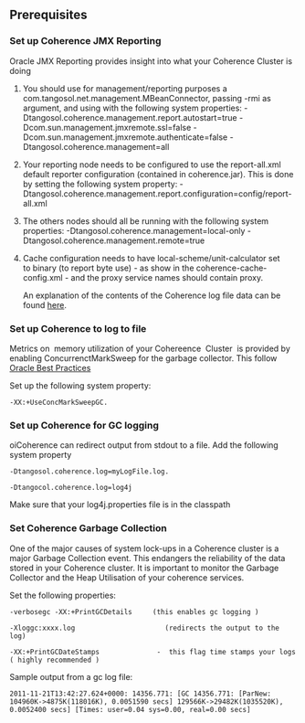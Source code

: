 ## Prerequisites

### Set up Coherence JMX Reporting 

Oracle JMX Reporting provides insight into what your Coherence Cluster is doing 

1. You should use for management/reporting purposes a com.tangosol.net.management.MBeanConnector, passing -rmi as argument, and using with the following system properties: -Dtangosol.coherence.management.report.autostart=true -Dcom.sun.management.jmxremote.ssl=false -Dcom.sun.management.jmxremote.authenticate=false -Dtangosol.coherence.management=all
2. Your reporting node needs to be configured to use the report-all.xml default reporter configuration (contained in coherence.jar). This is done by setting the following system property: -
	Dtangosol.coherence.management.report.configuration=config/report-all.xml
3. The others nodes should all be running with the following system properties: -Dtangosol.coherence.management=local-only -Dtangosol.coherence.management.remote=true
 
4. Cache configuration needs to have local-scheme/unit-calculator set to binary (to report byte use) - as show in the coherence-cache-config.xml - and the proxy service names should contain proxy.

	An explanation of the contents of the Coherence log file data can be found [here](http://coherence.oracle.com/display/COH35UG/Analyzing+Reporter+Content).

### Set up Coherence to log to file 
Metrics on  memory utilization of your Cohereence  Cluster  is provided by enabling ConcurrenctMarkSweep for the garbage collector. This follow [Oracle Best Practices](http://coherence.oracle.com/display/COH35UG/Best+Practices#BestPractices-HeapSizeConsiderations)

Set up the following system property:

	-XX:+UseConcMarkSweepGC.

### Set up Coherence for GC logging
oiCoherence can redirect output from stdout to a file. Add the following system property

	-Dtangosol.coherence.log=myLogFile.log.

	-Dtangocol.coherence.log=log4j 

Make sure that your log4j.properties file is in the classpath


### Set Coherence Garbage Collection
One of the major causes of system lock-ups in a Coherence cluster is a major Garbage Collection event. This endangers the 
reliability of the data stored in your Coherence cluster. It is important to monitor the Garbage Collector and the Heap Utilisation of your 
coherence services.

Set the following properties:

	-verbosegc -XX:+PrintGCDetails     (this enables gc logging )

	-Xloggc:xxxx.log                      (redirects the output to the log)

	-XX:+PrintGCDateStamps              -  this flag time stamps your logs ( highly recommended )

Sample output from a gc log file:

	2011-11-21T13:42:27.624+0000: 14356.771: [GC 14356.771: [ParNew: 104960K->4875K(118016K), 0.0051590 secs] 129566K->29482K(1035520K), 0.0052400 secs] [Times: user=0.04 sys=0.00, real=0.00 secs]

